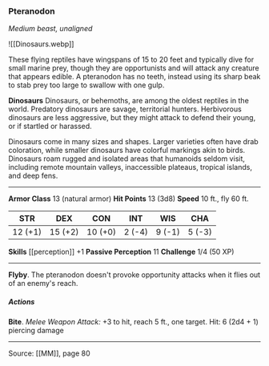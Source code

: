 ### Pteranodon
_Medium beast, unaligned_

![[Dinosaurs.webp]]

These flying reptiles have wingspans of 15 to 20 feet and typically dive for small marine prey, though they are opportunists and will attack any creature that appears edible. A pteranodon has no teeth, instead using its sharp beak to stab prey too large to swallow with one gulp.

**Dinosaurs** Dinosaurs, or behemoths, are among the oldest reptiles in the world. Predatory dinosaurs are savage, territorial hunters. Herbivorous dinosaurs are less aggressive, but they might attack to defend their young, or if startled or harassed.

Dinosaurs come in many sizes and shapes. Larger varieties often have drab coloration, while smaller dinosaurs have colorful markings akin to birds. Dinosaurs roam rugged and isolated areas that humanoids seldom visit, including remote mountain valleys, inaccessible plateaus, tropical islands, and deep fens.






---

**Armor Class** 13 (natural armor)
**Hit Points** 13 (3d8)
**Speed** 10 ft., fly 60 ft.

| STR     | DEX     | CON     | INT     | WIS     | CHA     |
|---------|---------|---------|---------|---------|---------|
| 12 (+1) | 15 (+2) | 10 (+0) | 2 (-4) | 9 (-1) | 5 (-3) |

**Skills** [[perception]] +1
**Passive Perception** 11
**Challenge** 1/4 (50 XP)

---

**Flyby**. The pteranodon doesn't provoke opportunity attacks when it flies out of an enemy's reach.

##### Actions
**Bite**. _Melee Weapon Attack:_ +3 to hit, reach 5 ft., one target. Hit: 6 (2d4 + 1) piercing damage


---

Source: [[MM]], page 80